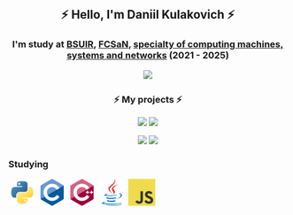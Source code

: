 <div align="center">
    <h2> ⚡️ Hello, I'm Daniil Kulakovich ⚡️ </h2>
    <h3> I'm study at <a href="https://www.bsuir.by">BSUIR</a>, <a href="https://www.bsuir.by/ru/fksis">FCSaN</a>, <a href="https://www.bsuir.by/ru/kaf-evm">specialty of computing machines, systems and networks</a> (2021 - 2025) </h3>
</div>
<div>
    <p align="center">
        <img src="https://github-readme-stats.vercel.app/api/top-langs/?username=DanikKul&layout=compact&theme=onedark&langs_count=6&hide_border=true)">
    </p>
</div>
<div>
    <h3 align="center">⚡️ My projects ⚡️</h3>
    <p align="center">
        <a href="https://github.com/DanikKul/RotMac"><img src="https://github-readme-stats.vercel.app/api/pin/?username=DanikKul&repo=RotMac&theme=onedark&hide_border=true"></a>
        <a href="https://github.com/DanikKul/Tic-Tac-Toe"><img src="https://github-readme-stats.vercel.app/api/pin/?username=DanikKul&repo=Tic-Tac-Toe&theme=onedark&hide_border=true"></a>
    </p>
    <p align="center">
        <a href="https://github.com/DanikKul/Hanoi-in-Console"><img src="https://github-readme-stats.vercel.app/api/pin/?username=DanikKul&repo=Hanoi-in-Console&theme=onedark&hide_border=true"></a>
        <a href="https://github.com/DanikKul/Sorts-Visualisation"><img src="https://github-readme-stats.vercel.app/api/pin/?username=DanikKul&repo=Sorts-Visualisation&theme=onedark&hide_border=true"></a>
    </p>
</div>
<h3>Studying</h3>
<p>
    <a href=""https://www.python.org/><img alt="Python", width=50, height=50, src="https://github.com/devicons/devicon/blob/master/icons/python/python-original.svg"></a>
    <a href="https://en.wikipedia.org/wiki/C_(programming_language)"><img alt="C", width=50, height=50, src="https://github.com/devicons/devicon/blob/master/icons/c/c-original.svg"></a>
    <a href="https://en.wikipedia.org/wiki/C%2B%2B"><img alt="C++", width=50, height=50, src="https://github.com/devicons/devicon/blob/master/icons/cplusplus/cplusplus-original.svg"></a>
    <a href="https://www.oracle.com/java/"><img alt="Java", width=50, height=50, src="https://github.com/devicons/devicon/blob/master/icons/java/java-original.svg"></a>
    <a href="https://developer.mozilla.org/ru/docs/Web/JavaScript"><img alt="JavaScript", width=50, height=50, src="https://github.com/devicons/devicon/blob/master/icons/javascript/javascript-original.svg"></a>
</p>
